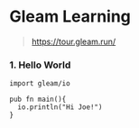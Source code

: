 # Gleam Learning

> https://tour.gleam.run/

### 1. Hello World

```gleam
import gleam/io

pub fn main(){
  io.println("Hi Joe!")
}
```
